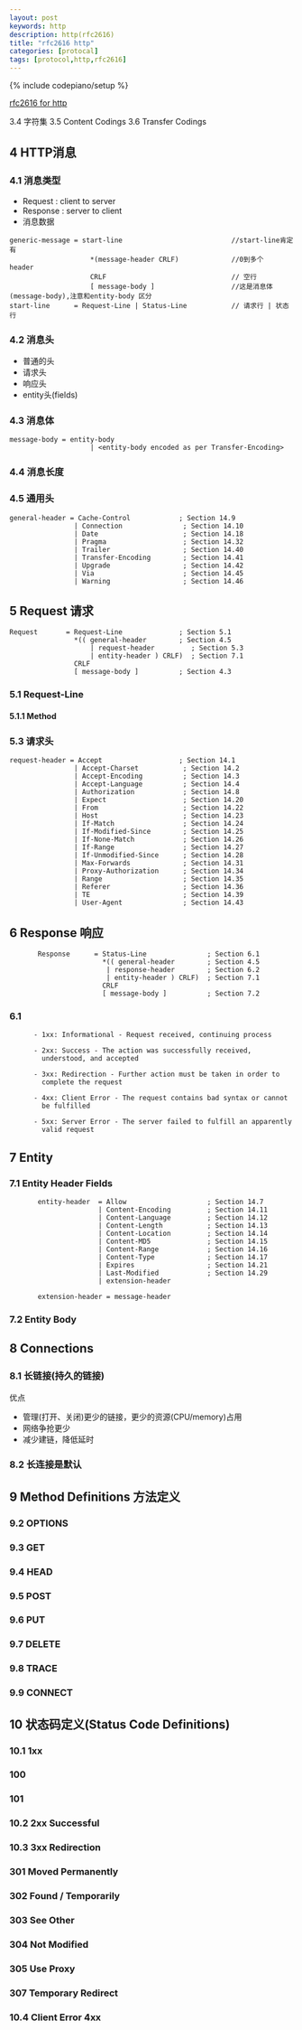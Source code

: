 ```yaml
---
layout: post
keywords: http 
description: http(rfc2616) 
title: "rfc2616 http"
categories: [protocal]
tags: [protocol,http,rfc2616]
---
```

{% include codepiano/setup %}

[rfc2616 for http](https://tools.ietf.org/html/rfc2616)


3.4 字符集
3.5 Content Codings
3.6 Transfer Codings

## 4 HTTP消息
### 4.1 消息类型
* Request : client  to server
* Response : server to client
* 消息数据

```
generic-message = start-line                           //start-line肯定有
                    *(message-header CRLF)             //0到多个  header
                    CRLF                               // 空行
                    [ message-body ]                   //这是消息体(message-body),注意和entity-body 区分
start-line      = Request-Line | Status-Line           // 请求行 | 状态行
```

### 4.2 消息头
* 普通的头
* 请求头
* 响应头
* entity头(fields)

### 4.3 消息体
```
message-body = entity-body
                    | <entity-body encoded as per Transfer-Encoding>
```

### 4.4 消息长度

### 4.5 通用头
```
general-header = Cache-Control            ; Section 14.9
                | Connection               ; Section 14.10
                | Date                     ; Section 14.18
                | Pragma                   ; Section 14.32
                | Trailer                  ; Section 14.40
                | Transfer-Encoding        ; Section 14.41
                | Upgrade                  ; Section 14.42
                | Via                      ; Section 14.45
                | Warning                  ; Section 14.46
```

## 5 Request 请求
```
Request       = Request-Line              ; Section 5.1
                *(( general-header        ; Section 4.5
                    | request-header         ; Section 5.3
                    | entity-header ) CRLF)  ; Section 7.1
                CRLF
                [ message-body ]          ; Section 4.3
```

### 5.1 Request-Line
#### 5.1.1 Method

### 5.3 请求头
```
request-header = Accept                   ; Section 14.1
                | Accept-Charset           ; Section 14.2
                | Accept-Encoding          ; Section 14.3
                | Accept-Language          ; Section 14.4
                | Authorization            ; Section 14.8
                | Expect                   ; Section 14.20
                | From                     ; Section 14.22
                | Host                     ; Section 14.23
                | If-Match                 ; Section 14.24
                | If-Modified-Since        ; Section 14.25
                | If-None-Match            ; Section 14.26
                | If-Range                 ; Section 14.27
                | If-Unmodified-Since      ; Section 14.28
                | Max-Forwards             ; Section 14.31
                | Proxy-Authorization      ; Section 14.34
                | Range                    ; Section 14.35
                | Referer                  ; Section 14.36
                | TE                       ; Section 14.39
                | User-Agent               ; Section 14.43
```

## 6 Response 响应
```
       Response      = Status-Line               ; Section 6.1
                       *(( general-header        ; Section 4.5
                        | response-header        ; Section 6.2
                        | entity-header ) CRLF)  ; Section 7.1
                       CRLF
                       [ message-body ]          ; Section 7.2
```

### 6.1 

```
      - 1xx: Informational - Request received, continuing process

      - 2xx: Success - The action was successfully received,
        understood, and accepted

      - 3xx: Redirection - Further action must be taken in order to
        complete the request

      - 4xx: Client Error - The request contains bad syntax or cannot
        be fulfilled

      - 5xx: Server Error - The server failed to fulfill an apparently
        valid request
```

## 7 Entity
### 7.1 Entity Header Fields
```
       entity-header  = Allow                    ; Section 14.7
                      | Content-Encoding         ; Section 14.11
                      | Content-Language         ; Section 14.12
                      | Content-Length           ; Section 14.13
                      | Content-Location         ; Section 14.14
                      | Content-MD5              ; Section 14.15
                      | Content-Range            ; Section 14.16
                      | Content-Type             ; Section 14.17
                      | Expires                  ; Section 14.21
                      | Last-Modified            ; Section 14.29
                      | extension-header

       extension-header = message-header
```
### 7.2 Entity Body

## 8 Connections
### 8.1 长链接(持久的链接)
优点
* 管理(打开、关闭)更少的链接，更少的资源(CPU/memory)占用
* 网络争抢更少
* 减少建链，降低延时

### 8.2 长连接是默认

## 9 Method Definitions  方法定义

### 9.2 OPTIONS

### 9.3 GET

### 9.4 HEAD

### 9.5 POST

### 9.6 PUT

### 9.7 DELETE

### 9.8 TRACE

### 9.9 CONNECT

## 10 状态码定义(Status Code Definitions)
### 10.1 1xx
### 100
### 101

### 10.2 2xx Successful
### 

### 10.3 3xx Redirection
### 301 Moved Permanently
### 302 Found / Temporarily 
### 303 See Other
### 304 Not Modified 
### 305 Use Proxy
### 307 Temporary Redirect

### 10.4 Client Error 4xx